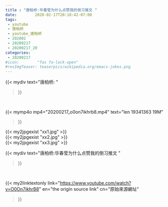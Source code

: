 ```yaml
---
title : "唐柏桥:华春莹为什么点赞我的倒习推文 "
date:        2020-02-17T20:18:42-07:00
tags:
 - youtube
 - 唐柏桥
 - youtube_唐柏桥
 - 202002
 - 20200217
 - 20200217_20
categories:
 - 20200217
#icon:        "fas fa-lock-open"
#resImgTeaser: teaserpics/wikipedia.org/emacs-jokes.png
---
```


{{< mydiv text="唐柏桥: "
>}}
<br>


{{< mymp4o mp4="20200217_o0on7ikhrb8.mp4"
text="len 19341363    19M"
>}}

{{< my2jpgexist "xx1.jpg" >}}<br>
{{< my2jpgexist "xx2.jpg" >}}<br>
{{< my2jpgexist "xx3.jpg" >}}<br>



{{< mydiv text="唐柏桥:华春莹为什么点赞我的倒习推文 "
>}}
<br>

{{< my2linktextonly link="https://www.youtube.com/watch?v=O0On7ikhrB8"
en="the origin source link" cn="原始來源網址"
>}}


<br>


